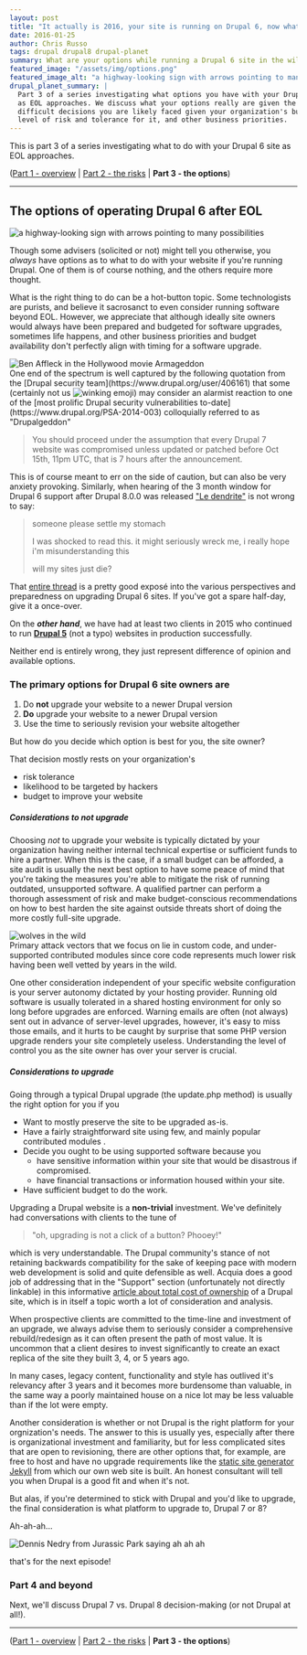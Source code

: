 ```yaml
---
layout: post
title: "It actually is 2016, your site is running on Drupal 6, now what? Part 3: the options."
date: 2016-01-25
author: Chris Russo
tags: drupal drupal8 drupal-planet 
summary: What are your options while running a Drupal 6 site in the wild after EOL?
featured_image: "/assets/img/options.png"
featured_image_alt: "a highway-looking sign with arrows pointing to many possibilities"
drupal_planet_summary: |
  Part 3 of a series investigating what options you have with your Drupal 6 site 
  as EOL approaches. We discuss what your options really are given the many
  difficult decisions you are likely faced given your organization's budget,
  level of risk and tolerance for it, and other business priorities.
---
```


This is part 3 of a series investigating what to do with your Drupal 6 site as 
EOL approaches. 

([Part 1 - overview](/2015/11/24/drupal-6-upgrade.html) \| 
[Part 2 - the risks](/2015/12/10/drupal-6-part-2.html) 
\| **Part 3 - the options**)

*****


## The options of operating Drupal 6 after EOL

<img src="/assets/img/options.png" alt="a highway-looking sign with arrows pointing to many possibilities">

Though some advisers (solicited or not) might tell you otherwise, you _always_ have options as to what to do
with your website if you're running Drupal. One of them is of course nothing, and the others require more thought.

What is the right thing to do can be a hot-button topic. Some technologists are purists, 
and believe it sacrosanct to even consider running software beyond EOL. However, we appreciate
that although ideally site owners would always have been prepared and budgeted for 
software upgrades, sometimes life happens, and other business priorities and budget
availability don't perfectly align with timing for a software upgrade.

<div class="blog-image-large wrap-left">
  <img src="/assets/img/Armageddon-affleck.jpg" alt="Ben Affleck in the Hollywood movie Armageddon">
</div>
One end of the spectrum is well captured by the following quotation from
the [Drupal security team](https://www.drupal.org/user/406161) that some (certainly not us 
<img src="http://www.emoji-cheat-sheet.com/graphics/emojis/wink.png" alt="winking emoji" class="emoji">) may consider an 
alarmist reaction to one of the [most prolific Drupal security vulnerabilities to-date](https://www.drupal.org/PSA-2014-003) colloquially referred to as "Drupalgeddon"

<br style="clear:both;">

> You should proceed under the assumption that every Drupal 7 website was compromised unless updated or patched before Oct 15th, 11pm UTC, that is 7 hours after the announcement.

This is of course meant to err on the side of caution, but can 
also be very anxiety provoking. Similarly, when hearing of the 3 month window for Drupal 6 
support after Drupal 8.0.0 was released ["Le dendrite"](https://www.drupal.org/drupal-6-eol#comment-10556816) is not wrong to say:

> someone please settle my stomach
>
>  I was shocked to read this. it might seriously wreck me,
>  i really hope i'm misunderstanding this
>  
>  will my sites just die?

That [entire thread](https://www.drupal.org/drupal-6-eol) is a 
pretty good exposé into the various perspectives and preparedness
on upgrading Drupal 6 sites. If you've got a spare half-day, give it a once-over.

On the **_other hand_**, we have had at least two clients in 2015 who continued to run 
[**Drupal 5**](https://www.drupal.org/drupal-5.0) (not a typo) 
websites in production successfully. 

Neither end is entirely wrong, they just represent difference of opinion and available options.


### The primary options for Drupal 6 site owners are
1. Do **not** upgrade your website to a newer Drupal version
1. **Do** upgrade your website to a newer Drupal version
1. Use the time to seriously revision your website altogether

But how do you decide which option is best for you, the site owner?

That decision mostly rests on your organization's
 
 + risk tolerance
 + likelihood to be targeted by hackers
 + budget to improve your website


##### Considerations to _not_ upgrade

Choosing _not_ to upgrade your website is typically dictated by your organization having neither internal
technical expertise or sufficient funds to hire a partner. When this is the case, if a small budget can be
afforded, a site audit is usually the next best option to have some peace of mind that you're taking the measures you're able to
 mitigate the risk of running outdated, unsupported software. A qualified partner can perform a 
thorough assessment of risk and make budget-conscious recommendations
on how to best harden the site against outside threats short of doing the more costly
full-site upgrade. 

<div class="blog-image-large wrap-left">
 <img src="/assets/img/wild.jpg" alt="wolves in the wild">
</div>
Primary attack vectors that we focus on lie in custom code, and 
under-supported contributed modules since core code represents much lower risk
having been well vetted by years in the wild.
<br style="clear:both;">

One other consideration independent
of your specific website configuration is your server autonomy dictated by your hosting provider. Running old software is
usually tolerated in a shared hosting environment for only so long before upgrades
are enforced. Warning emails are often (not always) sent out in advance of server-level upgrades, however,
 it's easy to miss those emails, and it hurts to be caught by surprise that some PHP version upgrade renders
your site completely useless. Understanding the level of control you as the 
site owner has over your server is crucial.

    
##### Considerations _to_ upgrade

Going through a typical Drupal upgrade (the update.php method) is usually the right option for you if you

 + Want to mostly preserve the site to be upgraded as-is.
 + Have a fairly straightforward site using few, and mainly popular contributed modules .
 + Decide you ought to be using supported software because you
    + have sensitive information within your site that would be disastrous if compromised. 
    + have financial transactions or information housed within your site.
 + Have sufficient budget to do the work.
 
 
Upgrading a Drupal website is a **non-trivial** investment. We've definitely had conversations 
 with clients to the tune of 
 
> "oh, upgrading is not a click of a button? Phooey!" 

which is very understandable. The Drupal community's stance of not retaining backwards compatibility 
for the sake of keeping pace with modern web development is solid and quite defensible as well. Acquia 
does a good job of addressing that in the "Support" section (unfortunately not directly linkable) 
in this informative 
[article about total cost of ownership](https://www.acquia.com/blog/setting-record-straight-total-cost-adobe-aem-vs-acquia)
of a Drupal site, which is in itself a topic worth a lot of consideration and analysis.

When prospective clients are committed to the time-line and investment of an upgrade,
 we always advise them to seriously consider a comprehensive rebuild/redesign as it can
 often present the path of most value. It is uncommon that a client desires to 
 invest significantly to create an exact replica of the site they built 3, 4, or 5 years ago.

 In many cases, legacy content, functionality and style has outlived it's relevancy after 3 years
 and it becomes more burdensome than valuable, in the same way a poorly maintained house on a nice lot 
 may be less valuable than if the lot were empty.
 
 Another consideration is whether or not Drupal is the right platform for your orgnization's needs.
 The answer to this is usually yes, especially after there is organizational 
 investment and familiarity, but for less complicated sites that are open to revisioning,
 there are other options that, for example, are free to host and have no upgrade requirements 
  like the [static site generator Jekyll](https://jekyllrb.com/) from which our own
   web site is built. An honest consultant will tell you when Drupal is a good fit
   and when it's not.
   
But alas, if you're determined to stick with Drupal 
and you'd like to upgrade, the final consideration 
is what platform to upgrade to, Drupal 7 or 8?

Ah-ah-ah...
   
<img src="/assets/img/ah-ah-ah-terminal.jpg" alt="Dennis Nedry from Jurassic Park saying ah ah ah">
   
that's for the next episode!


### Part 4 and beyond

Next, we'll discuss Drupal 7 vs. Drupal 8 decision-making (or not Drupal at all!). 

*****

([Part 1 - overview](/2015/11/24/drupal-6-upgrade.html) \| 
[Part 2 - the risks](/2015/12/10/drupal-6-part-2.html) 
\| **Part 3 - the options**)

